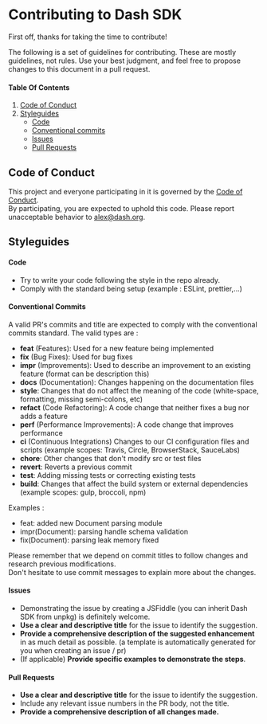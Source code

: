 Contributing to Dash SDK
======================

First off, thanks for taking the time to contribute!

The following is a set of guidelines for contributing. These are mostly guidelines, not rules. Use your best judgment, and feel free to propose changes to this document in a pull request.

#### Table Of Contents

1. [Code of Conduct](#code-of-conduct)
1. [Styleguides](#styleguides)
  	+ [Code](#code)
  	+ [Conventional commits](#conventional-commits)
  	+ [Issues](#issues)
  	+ [Pull Requests](#pull-requests)


## Code of Conduct

This project and everyone participating in it is governed by the [Code of Conduct](CODE_OF_CONDUCT.md).   
By participating, you are expected to uphold this code. Please report unacceptable behavior to [alex@dash.org](mailto:alex@dash.org).

## Styleguides

#### Code

* Try to write your code following the style in the repo already.
* Comply with the standard being setup (example : ESLint, prettier,...)

#### Conventional Commits

A valid PR's commits and title are expected to comply with the conventional commits standard. The valid types are : 

- **feat** (Features): Used for a new feature being implemented
- **fix** (Bug Fixes): Used for bug fixes
- **impr** (Improvements): Used to describe an improvement to an existing feature (format can be description this)
- **docs** (Documentation): Changes happening on the documentation files
- **style**: Changes that do not affect the meaning of the code (white-space, formatting, missing semi-colons, etc)
- **refact** (Code Refactoring): A code change that neither fixes a bug nor adds a feature
- **perf** (Performance Improvements): A code change that improves performance
- **ci** (Continuous Integrations) Changes to our CI configuration files and scripts (example scopes: Travis, Circle, BrowserStack, SauceLabs)
- **chore**: Other changes that don't modify src or test files
- **revert**: Reverts a previous commit
- **test**: Adding missing tests or correcting existing tests
- **build**: Changes that affect the build system or external dependencies (example scopes: gulp, broccoli, npm)

Examples : 

- feat: added new Document parsing module
- impr(Document): parsing handle schema validation
- fix(Document): parsing leak memory fixed

Please remember that we depend on commit titles to follow changes and research previous modifications.   
Don't hesitate to use commit messages to explain more about the changes.   

#### Issues

* Demonstrating the issue by creating a JSFiddle (you can inherit Dash SDK from unpkg) is definitely welcome. 
* **Use a clear and descriptive title** for the issue to identify the suggestion.
* **Provide a comprehensive description of the suggested enhancement** in as much detail as possible. (a template is automatically generated for you when creating an issue / pr)
* (If applicable) **Provide specific examples to demonstrate the steps**.

#### Pull Requests

* **Use a clear and descriptive title** for the issue to identify the suggestion.
* Include any relevant issue numbers in the PR body, not the title.
* **Provide a comprehensive description of all changes made.**
